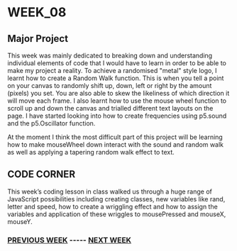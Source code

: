 # WEEK_08

## Major Project
This week was mainly dedicated to breaking down and understanding individual elements of code that I would have to learn in order to be able to make my project a reality. To achieve a randomised "metal" style logo, I learnt how to create a Random Walk function. This is when you tell a point on your canvas to randomly shift up, down, left or right by the amount (pixels) you set. You are also able to skew the likeliness of which direction it will move each frame. I also learnt how to use the mouse wheel function to scroll up and down the canvas and trialled different text layouts on the page. I have started looking into how to create frequencies using p5.sound and the p5.Oscillator function. 

At the moment I think the most difficult part of this project will be learning how to make mouseWheel down interact with the sound and random walk as well as applying a tapering random walk effect to text.

## CODE CORNER
This week’s coding lesson in class walked us through a huge range of JavaScript possibilities including creating classes, new variables like rand, letter and speed, how to create a wriggling effect and how to assign the variables and application of these wriggles to mousePressed and mouseX, mouseY.


### [PREVIOUS WEEK](https://TajHealy.github.io/CodeWords/week_07/) ----- [NEXT WEEK](https://TajHealy.github.io/CodeWords/week_09/) 
